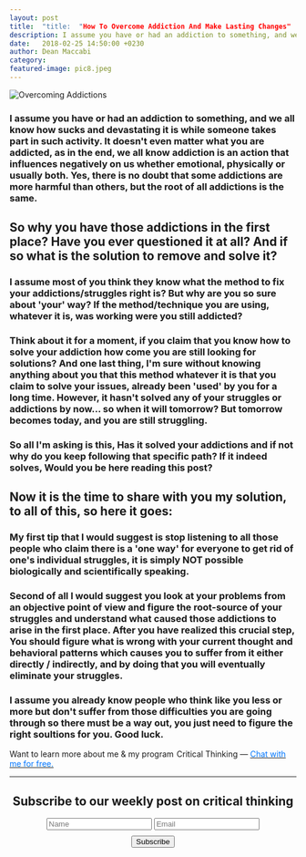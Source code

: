 ```yaml
---
layout: post
title:  "title:  "How To Overcome Addiction And Make Lasting Changes"
description: I assume you have or had an addiction to something, and we all know how sucks and devastating it is while someone takes part in such activity.
date:   2018-02-25 14:50:00 +0230
author: Dean Maccabi
category:
featured-image: pic8.jpeg
---
```


![Overcoming Addictions]({{site.baseurl}}/images/pic8.jpeg)

### I assume you have or had an addiction to something, and we all know how sucks and devastating it is while someone takes part in such activity. It doesn't even matter what you are addicted, as in the end, we all know addiction is an action that influences negatively on us whether emotional, physically or usually both. Yes, there is no doubt that some addictions are more harmful than others, but the root of all addictions is the same.

## So why you have those addictions in the first place? Have you ever questioned it at all? And if so what is the solution to remove and solve it? 

### I assume most of you think they know what the method to fix your addictions/struggles right is? But why are you so sure about 'your' way? If the method/technique you are using, whatever it is, was working were you still addicted? 
### Think about it for a moment, if you claim that you know how to solve your addiction how come you are still looking for solutions? And one last thing, I'm sure without knowing anything about you that this method whatever it is that you claim to solve your issues, already been 'used' by you for a long time. However, it hasn't solved any of your struggles or addictions by now... so when it will tomorrow? But tomorrow becomes today, and you are still struggling. 
### So all I'm asking is this, Has it solved your addictions and if not why do you keep following that specific path? If it indeed solves, Would you be here reading this post?

## Now it is the time to share with you my solution, to all of this, so here it goes:
### My first tip that I would suggest is stop listening to all those people who claim there is a 'one way' for everyone to get rid of one's individual struggles, it is simply NOT possible biologically and scientifically speaking.
### Second of all I would suggest you look at your problems from an objective point of view and figure the root-source of your struggles and understand what caused those addictions to arise in the first place. After you have realized this crucial step, You should figure what is wrong with your current thought and behavioral patterns which causes you to suffer from it either directly / indirectly, and by doing that you will eventually eliminate your struggles. 
### I assume you already know people who think like you less or more but don't suffer from those difficulties you are going through so there must be a way out, you just need to figure the right soultions for you. Good luck.

Want to learn more about me & my program  Critical Thinking — <a class="drift-open-chat" href="javascript:void(0)"><font color="#0176FF">Chat with me for free.</font></a>


<hr>
<div class="subscribe" style="text-align:center;">
    <h2>Subscribe to our weekly post on critical thinking</h2>
    <div class="form-group mc-field-group">
      <form method="POST" id="mc-embedded-subscribe-form" name="mc-embedded-subscribe-form" class="validate" target="_blank" novalidate action="https://goals.us17.list-manage.com/subscribe/post?u=2588b0693006fb1138375a749&amp;id=714da62614">
      <input class="form-control" value="" name="FNAME" placeholder="Name" id="mce-FNAME" type="text">
      <input class="form-control" value="" name="EMAIL" placeholder="Email" id="mce-EMAIL" type="email">
      <div id="mce-responses" class="clear">
            <div class="response" id="mce-error-response" style="display:none"></div>
            <div class="response" id="mce-success-response" style="display:none"></div>
      </div>    <!-- do not remove this or risk form bot signups-->
    <div class="form-group buttonmarg">
      <input value="Subscribe" name="subscribe" id="mc-embedded-subscribe" class="btn btn-primary" style="margin:10px auto; display:block;" type="submit">
    </div>
  </form>
  <div class="scripts">
  <script type='text/javascript' src='//s3.amazonaws.com/downloads.mailchimp.com/js/mc-validate.js'></script><script type='text/javascript'>(function($) {window.fnames = new Array(); window.ftypes = new Array();fnames[0]='EMAIL';ftypes[0]='email';fnames[1]='FNAME';ftypes[1]='text';fnames[2]='LNAME';ftypes[2]='text';fnames[3]='BIRTHDAY';ftypes[3]='birthday';}(jQuery));var $mcj = jQuery.noConflict(true);</script>					      	
  </div>
</div>
<!--subscribe-->
